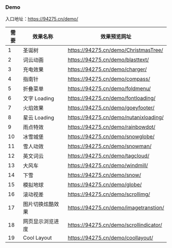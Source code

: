 ### Demo

入口地址：https://94275.cn/demo/

| 需要 | 效果名称 | 效果预览网址 |
| -------- | ------------ | ------------ |
| 1 | 圣诞树 | https://94275.cn/demo/ChristmasTree/ |
| 2 | 词云动画 | https://94275.cn/demo/blasttext/ |
| 3 | 充电效果 | https://94275.cn/demo/charger/ |
| 4 | 指南针 | https://94275.cn/demo/compass/ |
| 5 | 折叠菜单 | https://94275.cn/demo/foldmenu/ |
| 6 | 文字 Loading | https://94275.cn/demo/fontloading/ |
| 7 | 火焰效果 | https://94275.cn/demo/goeyfooter/ |
| 8 | 星云 Loading | https://94275.cn/demo/nutanixloading/ |
| 9 | 雨点特效 | https://94275.cn/demo/rainbowdot/ |
| 10 | 冰雪城堡 | https://94275.cn/demo/snowglobe/ |
| 11 | 雪人动效 | https://94275.cn/demo/snowman/ |
| 12 | 英文词云 | https://94275.cn/demo/tagcloud/ |
| 13 | 大风车 | https://94275.cn/demo/windmill/ |
| 14 | 下雪 | https://94275.cn/demo/snow/ |
| 15 | 模拟地球 | https://94275.cn/demo/globe/ |
| 16 | 滚动视差 | https://94275.cn/demo/scrollimg/ |
| 17 | 图片切换炫酷效果 | https://94275.cn/demo/imagetranstion/ |
| 18 | 网页显示浏览进度 | https://94275.cn/demo/scrollindicator/ |
| 19 | Cool Layout | https://94275.cn/demo/coollayout/ |


